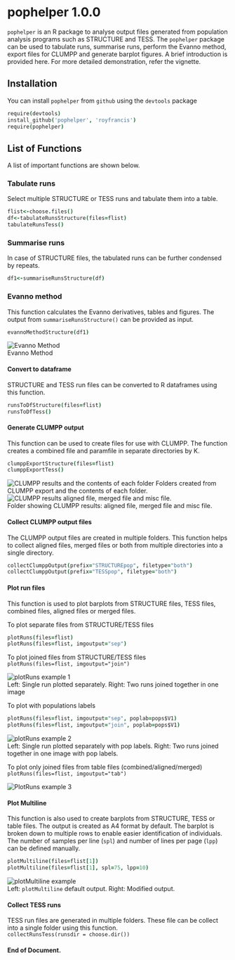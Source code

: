 # pophelper 1.0.0

`pophelper` is an R package to analyse output files generated from population analysis programs such as STRUCTURE and TESS. The `pophelper` package can be used to tabulate runs, summarise runs, perform the Evanno method, export files for CLUMPP and generate barplot figures. A brief introduction is provided here. For more detailed demonstration, refer the vignette.

## Installation  
You can install `pophelper` from `github` using the `devtools` package

```coffee
require(devtools)
install_github('pophelper', 'royfrancis')
require(pophelper)
```

## List of Functions  
A list of important functions are shown below. 

### Tabulate runs  
Select multiple STRUCTURE or TESS runs and tabulate them into a table.

```coffee
flist<-choose.files()
df<-tabulateRunsStructure(files=flist)
tabulateRunsTess()
```
### Summarise runs  
In case of STRUCTURE files, the tabulated runs can be further condensed by repeats.

```coffee
df1<-summariseRunsStructure(df)
```

### Evanno method  
This function calculates the Evanno derivatives, tables and figures. The output from `summariseRunsStructure()` can be provided as input.

```coffee
evannoMethodStructure(df1)
```
![Evanno Method](/vignettes/evannoMethodStructure.png)  
Evanno Method

#### Convert to dataframe  
STRUCTURE and TESS run files can be converted to R dataframes using this function.

```coffee
runsToDfStructure(files=flist)
runsToDfTess()
```
#### Generate CLUMPP output  
This function can be used to create files for use with CLUMPP. The function creates a combined file and paramfile in separate directories by K.

```coffee
clumppExportStructure(files=flist)  
clumppExportTess()
```
![CLUMPP results and the contents of each folder](/vignettes/Fig3.jpg) 
Folders created from CLUMPP export and the contents of each folder.
![CLUMPP results aligned file, merged file and misc file.](/vignettes/Fig4.jpg)  
Folder showing CLUMPP results: aligned file, merged file and misc file.

#### Collect CLUMPP output files  
The CLUMPP output files are created in multiple folders. This function helps to collect aligned files, merged files or both from multiple directories into a single directory.

```coffee
collectClumppOutput(prefix="STRUCTUREpop", filetype="both")  
collectClumppOutput(prefix="TESSpop", filetype="both")
```
#### Plot run files  
This function is used to plot barplots from STRUCTURE files, TESS files, combined files, aligned files or merged files.

To plot separate files from STRUCTURE/TESS files  
```coffee
plotRuns(files=flist)  
plotRuns(files=flist, imgoutput="sep")
```

To plot joined files from STRUCTURE/TESS files  
`plotRuns(files=flist, imgoutput="join")`

![plotRuns example 1](/vignettes/Fig5.jpg)  
Left: Single run plotted separately. Right: Two runs joined together in one image

To plot with populations labels  

```coffee
plotRuns(files=flist, imgoutput="sep", poplab=pops$V1)  
plotRuns(files=flist, imgoutput="join", poplab=pops$V1)  
```
![plotRuns example 2](/vignettes/Fig6.jpg)  
Left: Single run plotted separately with pop labels. Right: Two runs joined together in one image with pop labels.

To plot only joined files from table files (combined/aligned/merged)  
`plotRuns(files=flist, imgoutput="tab")`

![PlotRuns example 3](/vignettes/Fig7.jpg "Left: Combined files (Three STRUCTURE runs for K=4). Middle: Aligned files (Three STRUCTURE runs for K=4 aligned using CLUMPP). Right: Merged file (Three runs for K=4 merged into one table/figure using CLUMPP).")  

#### Plot Multiline  
This function is also used to create barplots from STRUCTURE, TESS or table files. The output is created as A4 format by default. The barplot is broken down to multiple rows to enable easier identification of individuals. The number of samples per line (`spl`) and number of lines per page (`lpp`) can be defined manually.

```coffee
plotMultiline(files=flist[1])  
plotMultiline(files=flist[1], spl=75, lpp=10)
```
![plotMultiline example](/vignettes/Fig11.jpg)  
Left: `plotMultiline` default output. Right: Modified output.

#### Collect TESS runs
TESS run files are generated in multiple folders. These file can be collect into a single folder using this function.  
`collectRunsTess(runsdir = choose.dir())`

#### End of Document.
